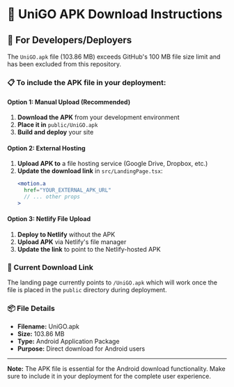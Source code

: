 # 📱 UniGO APK Download Instructions

## 🚀 For Developers/Deployers

The `UniGO.apk` file (103.86 MB) exceeds GitHub's 100 MB file size limit and has been excluded from this repository.

### 📋 To include the APK file in your deployment:

#### Option 1: Manual Upload (Recommended)
1. **Download the APK** from your development environment
2. **Place it in** `public/UniGO.apk` 
3. **Build and deploy** your site

#### Option 2: External Hosting
1. **Upload APK to** a file hosting service (Google Drive, Dropbox, etc.)
2. **Update the download link** in `src/LandingPage.tsx`:
   ```jsx
   <motion.a
     href="YOUR_EXTERNAL_APK_URL"
     // ... other props
   >
   ```

#### Option 3: Netlify File Upload
1. **Deploy to Netlify** without the APK
2. **Upload APK** via Netlify's file manager
3. **Update the link** to point to the Netlify-hosted APK

### 🔗 Current Download Link
The landing page currently points to `/UniGO.apk` which will work once the file is placed in the `public` directory during deployment.

### 📦 File Details
- **Filename:** UniGO.apk
- **Size:** 103.86 MB
- **Type:** Android Application Package
- **Purpose:** Direct download for Android users

---

**Note:** The APK file is essential for the Android download functionality. Make sure to include it in your deployment for the complete user experience.
